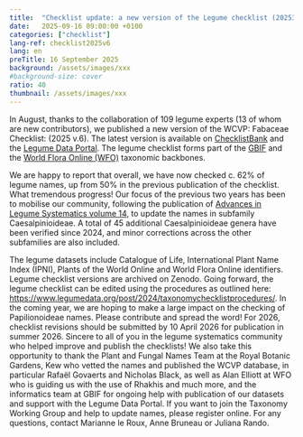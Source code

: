 ```yaml
---
title:  "Checklist update: a new version of the Legume checklist (20253v.6) has been published on Zenodo"
date:   2025-09-16 09:00:00 +0100
categories: ["checklist"]
lang-ref: checklist2025v6
lang: en
preTitle: 16 September 2025
background: /assets/images/xxx
#background-size: cover
ratio: 40
thumbnail: /assets/images/xxx
---
```


In August, thanks to the collaboration of 109 legume experts (13 of whom are new contributors), we published a new version of the WCVP: Fabaceae Checklist: (2025 v.6). The latest version is available on [ChecklistBank](https://www.checklistbank.org/) and the [Legume Data Portal](https://www.legumedata.org/). The legume checklist forms part of the [GBIF](https://www.gbif.org/) and the [World Flora Online (WFO)](https://www.worldfloraonline.org/) taxonomic backbones.

We are happy to report that overall, we have now checked c. 62% of legume names, up from 50% in the previous publication of the checklist. What tremendous progress! Our focus of the previous two years has been to mobilise our community, following the publication of [Advances in Legume Systematics volume 14](https://phytokeys.pensoft.net/article/101716/), to update the names in subfamily Caesalpinioideae. A total of 45 additional Caesalpinioideae genera have been verified since 2024, and minor corrections across the other subfamilies are also included. 

The legume datasets include Catalogue of Life, International Plant Name Index (IPNI), Plants of the World Online and World Flora Online identifiers.
Legume checklist versions are archived on Zenodo.
Going forward, the legume checklist can be edited using the procedures as outlined here: https://www.legumedata.org/post/2024/taxonomychecklistprocedures/. 
In the coming year, we are hoping to make a large impact on the checking of Papilionoideae names. Please contribute and spread the word!
For 2026, checklist revisions should be submitted by 10 April 2026 for publication in summer 2026.
Sincere to all of you in the legume systematics community who helped improve and publish the checklists! We also take this opportunity to thank the Plant and Fungal Names Team at the Royal Botanic Gardens, Kew who vetted the names and published the WCVP database, in particular Rafaël Govaerts and Nicholas Black, as well as Alan Elliott at WFO who is guiding us with the use of Rhakhis and much more, and the informatics team at GBIF for ongoing help with publication of our datasets and support with the Legume Data Portal.
If you want to join the Taxonomy Working Group and help to update names, please register online. For any questions, contact Marianne le Roux, Anne Bruneau or Juliana Rando. 

